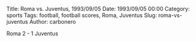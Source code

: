 Title: Roma vs. Juventus, 1993/09/05
Date: 1993/09/05 00:00
Category: sports
Tags: football, football scores, Roma, Juventus
Slug: roma-vs-juventus
Author: carbonero


Roma 2 - 1 Juventus
